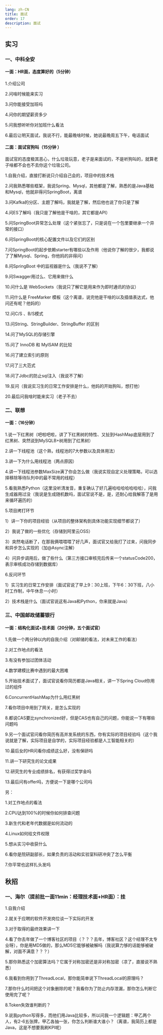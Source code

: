 ```yaml
---
lang: zh-CN
title: 面试
order: 17
description: 面试
---
```






## 实习

### 一、中科全安

#### 一面：HR面，态度算好的（5分钟）

1.介绍公司

2.问啥时候能来实习

3.问你能接受加班吗

4.问你的期望薪资多少

5.问我想听听你对加班什么看法

6.最后让明天面试，我说不行，能最晚啥时候，她说最晚周五下午，电话面试



#### 二面：面试官狗叫（15分钟 ）

面试官的态度极其恶心，什么垃圾玩意，老子是来面试的，不是听狗叫的，就算老子啥都不会也不去你这个垃圾公司。

1.自我介绍，直接打断说只介绍自己会的，项目中的技术栈

2.问我熟悉哪些框架，我说Spring、Mysql，其他都是了解，熟悉的是Java基础和Mysql，他就非得问SpringBoot，离谱

3.问Kafka的分区、主题了解吗，我就是了解，然后他也说了你只是了解

4.问ES了解吗（我只是了解他是干啥的，其它都是API）

5.问SpringBoot异常怎么处理（这个紧张忘了，只是说在一个包里要继承一个异常的接口）

6.问SpringBoot的核心配置文件以及它们的区别

7.问SpringBoot的起步依赖starter有哪些以及作用（他说你了解的很少，我都说了了解Mysql、Spring，你他妈的非得问）

8.问SpringBoot 中的监视器是什么（我说不了解）

9.问Swagger用过么、它用来做什么

10.问什么是 WebSockets（我说只了解它是用来作为即时通讯的协议）

11.问什么是 FreeMarker 模板（这个离谱，说完他是干啥的以及插值表达式，他问还有呢？他妈的）

12.问C/S 、B/S模式

13.问String、StringBuilder、StringBuffer 的区别

14.问了MySQL的存储引擎

15.问了 InnoDB 和 MyISAM 的比较

16.问了建立索引的原则

17.问了三大范式

18.问了Jdbc的防止sql注入（我说不了解）

19.反问（我说实习生的日常工作安排是什么，他妈的开始狗叫，想打他）

20.最后问我啥时能来实习（老子不去）



### 二、联想

#### 一面：（16分钟）

1.说一下红黑树（吧啦吧啦，讲了下红黑树的特性、又扯到HashMap底层用到了红黑树、突然说到MySQLB+树用到了红黑树）

2.讲一下线程池（这个熟，线程池的7大参数以及具体用法）

3.讲一下为什么用线程池（两点原因）

4.讲一下线程池参数MaxSize满了你会怎么做（我说实现自定义处理策略，可以选择移除等待队列中的最不常用的线程）

5.看我熟悉Python（这里没听清发音，重复确认了好几遍哈哈哈哈哈哈哈），问我生成器用过没（我说是生成随机数吗，面试官说不是，是，还耐心给我解答了是用来循环遍历的）

5.项目拷打环节 

1）讲一下你的项目经验（从项目的整体架构到具体功能实现细节都说了）

2）我说了做的一些优化（存储到阿里云OSS）

3）突然电话断了，在那我俩喂喂喂了好几声，面试官又给我打了过来，问我同步和异步怎么实现的（加@Async注解）

4）问异步调用后，做了些什么（第三方接口审核完后传来一个statusCode200，表示审核成功存储到数据库）

6.反问环节

1）实习生的日常工作安排（面试官说了早上9：30上班，下午6：30下班，八小时工作制，中午休息一小时）

2）技术栈是什么（面试官说这有Java和Python，你来就是Java） 





### 三、中国邮政储蓄银行

#### 一面：结构化面试+技术面（20分钟，五个面试官）

1.先做一个两分钟以内的自我介绍（对邮储的看法，对未来工作的看法）

2.对工作地点的看法

3.有没有参加过团体活动

4.数学建模比赛中遇到的最大困难

5.开始技术面试了，面试官说看你简历都是Java相关，讲一下Spring Cloud你用过的组件

6.ConcurrentHashMap为什么用红黑树

7.看你项目中用到了网关，是怎么实现的

8.都说CAS要比synchronized好，但是CAS也有自己的问题，你能说一下有哪些问题吗

9.另一个面试官问看你简历有高并发系统的东西，你有实际的项目经验吗（这个我说就是了解，实际项目是自学的，实际项目经验都是人工智能相关的）

10.最后女的HR问看你成绩这么好，没有保研吗

11.讲一下研究生的论文成果

12.研究生的专业成绩排名，有获得过奖学金吗

13.最后问有offer吗，方便说一下是哪个公司吗  

另：

1.对工作地点的看法

2.CPU达到100%的时候你如何排查问题

3.新生代和老年代数据是如何流动的

4.Linux如何给文件权限

5.想从实习中收获什么

6.看你是院研副部长，如果负责的活动和实验室科研冲突了怎么平衡

7.你平常也这样扎头发吗



## 秋招

### 一、海尔（提前批一面11min：经理技术面+HR面）：挂

1.自我介绍

2.就关于应聘的软件开发岗位谈一下实际的开发

3.对于取得的最终效果讲一下

4.看了你去年做了一个博客社区的项目（？？？去年，博客社区？这个经理不太专业呀），你是用MD5做的，那么MD5它能够被破解吗（我说算力够的话能够被破解，对面不满意？？？）

5.那你熟悉这个加密算法吗？它属于对称加密还是非对称加密（凉了，直接说不熟悉）

6.我看到你用到了ThreadLocal，那你能简单说下ThreadLocal的原理吗？

7.那你什么时间把这个对象删除的呢？我看你为了防止内存泄漏，那你怎么判断它使用完了呢？

8.Token失效谁判断的？

9.说我python写得多，而他们用Java比较多，所以问我一个逻辑题：甲乙两个人，有2-6五张牌，甲乙各抽一张，你怎么判断谁大谁小？（离谱，我简历上都是Java，这是不想要我刷KPI呢）

